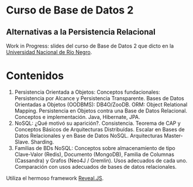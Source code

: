 # Curso de Base de Datos 2
## Alternativas a la Persistencia Relacional

Work in Progress: slides del curso de Base de Datos 2 que dicto en la [Universidad Nacional de Río Negro](http://sedeatlantica.unrn.edu.ar/).

# Contenidos
1. Persistencia Orientada a Objetos: Conceptos fundacionales: Persistencia por Alcance y Persistencia Transparente. Bases de Datos Orientadas a Objetos (OODBMS): DB4O/ZooDB.
ORM: Object Relational Mapping. Persistencia en Objetos contra una Base de Datos Relacional. Conceptos e implementación. Java, Hibernate, JPA.
2. NoSQL: ¿Qué motivó su aparición?. Consistencia. Teorema de CAP y Conceptos Básicos de Arquitecturas Distribuídas. Escalar en Bases de Datos Relacionales y en Base de Datos NoSQL. Arquitecturas Master-Slave. Sharding.
3. Familias de BDs NoSQL: Conceptos sobre almacenamiento de tipo Clave-Valor (Redis), Documento (MongoDB), Familia de Columnas (Cassandra) y Grafos (Neo4J / Gremlin). Usos adecuados de cada uno. Comparación con usos adecuados de bases de datos relacionales.

Utiliza el hermoso framework [Reveal.JS](http://revealjs.com).
